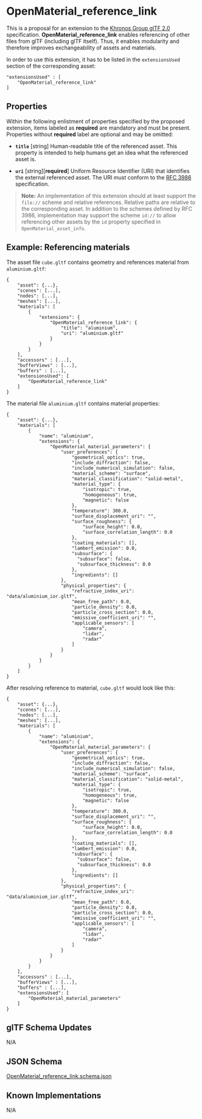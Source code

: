 OpenMaterial_reference_link
===========================

This is a proposal for an extension to the [Khronos Group glTF 2.0](https://github.com/KhronosGroup/glTF) specification. **OpenMaterial_reference_link** enables
referencing of other files from glTF (including glTF itself). Thus, it enables modularity and therefore improves exchangeability
of assets and materials.

In order to use this extension, it has to be listed in the ``extensionsUsed`` section of the corresponding asset:
```
"extensionsUsed" : [
    "OpenMaterial_reference_link"
]
```

Properties
----------

Within the following enlistment of properties specified by the proposed extension, items labeled as **required** are
mandatory and must be present. Properties without **required** label are optional and may be omitted:

* **`title`** [string]
Human-readable title of the referenced asset. This property is intended to help humans get an idea what the referenced
asset is.

* **`uri`** [string][**required**]
Uniform Resource Identifier (URI) that identifies the external referenced asset. The URI must conform to the [RFC 3986](https://tools.ietf.org/html/rfc3986)
specification.

> **Note:** An implementation of this extension should at least support the ``file://`` scheme and relative references. Relative
paths are relative to the corresponding asset. In addition to the schemes defined by RFC 3986, implementation may
support the scheme ``id://`` to allow referencing other assets by the ``id`` property specified in ``OpenMaterial_asset_info``.


Example: Referencing materials
------------------------------
The asset file `cube.gltf` contains geometry and references material from `aluminium.gltf`:
  
  ```
  {
      "asset": {...},
      "scenes": [...],
      "nodes": [...],
      "meshes": [...],
      "materials": [
          {
              "extensions": {
                  "OpenMaterial_reference_link": {
                      "title": "aluminium",
                      "uri": "aluminium.gltf"
                  }
              }
          }
      ],
      "accessors" : [...],
      "bufferViews" : [...],
      "buffers" : [...],
      "extensionsUsed": [
          "OpenMaterial_reference_link"
      ]
  }
  ```

The material file `aluminium.gltf` contains material properties:
  ```
  {
      "asset": {...},
      "materials": [
          {
              "name": "aluminium",
              "extensions": {
                  "OpenMaterial_material_parameters": {
                      "user_preferences": {
                          "geometrical_optics": true,
                          "include_diffraction": false,
                          "include_numerical_simulation": false,
                          "material_scheme": "surface",
                          "material_classification": "solid-metal",
                          "material_type": {
                              "isotropic": true,
                              "homogeneous": true,
                              "magnetic": false
                          },
                          "temperature": 300.0,
                          "surface_displacement_uri": "",
                          "surface_roughness": {
                              "surface_height": 0.0,
                              "surface_correlation_length": 0.0
                          },
                          "coating_materials": [],
                          "lambert_emission": 0.0,
                          "subsurface": {
                            "subsurface": false,
                            "subsurface_thickness": 0.0
                          },
                          "ingredients": []
                      },
                      "physical_properties": {
                          "refractive_index_uri": "data/aluminium_ior.gltf",
                          "mean_free_path": 0.0,
                          "particle_density": 0.0,
                          "particle_cross_section": 0.0,
                          "emissive_coefficient_uri": "",
                          "applicable_sensors": [
                              "camera",
                              "lidar",
                              "radar"
                          ]
                      }
                  }
              }
          }
      ]
  }
  ```

After resolving reference to material, `cube.gltf` would look like this:
  ```
  {
      "asset": {...},
      "scenes": [...],
      "nodes": [...],
      "meshes": [...],
      "materials": [
          {
              "name": "aluminium",
              "extensions": {
                  "OpenMaterial_material_parameters": {
                      "user_preferences": {
                          "geometrical_optics": true,
                          "include_diffraction": false,
                          "include_numerical_simulation": false,
                          "material_scheme": "surface",
                          "material_classification": "solid-metal",
                          "material_type": {
                              "isotropic": true,
                              "homogeneous": true,
                              "magnetic": false
                          },
                          "temperature": 300.0,
                          "surface_displacement_uri": "",
                          "surface_roughness": {
                              "surface_height": 0.0,
                              "surface_correlation_length": 0.0
                          },
                          "coating_materials": [],
                          "lambert_emission": 0.0,
                          "subsurface": {
                            "subsurface": false,
                            "subsurface_thickness": 0.0
                          },
                          "ingredients": []
                      },
                      "physical_properties": {
                          "refractive_index_uri": "data/aluminium_ior.gltf",
                          "mean_free_path": 0.0,
                          "particle_density": 0.0,
                          "particle_cross_section": 0.0,
                          "emissive_coefficient_uri": "",
                          "applicable_sensors": [
                              "camera",
                              "lidar",
                              "radar"
                          ]
                      }
                  }
              }
          }
      ],
      "accessors" : [...],
      "bufferViews" : [...],
      "buffers" : [...],
      "extensionsUsed": [
          "OpenMaterial_material_parameters"
      ]
  }
  ```

glTF Schema Updates
-------------------
N/A

JSON Schema
-----------
[OpenMaterial_reference_link.schema.json](schema/OpenMaterial_reference_link.schema.json)

Known Implementations
---------------------
N/A